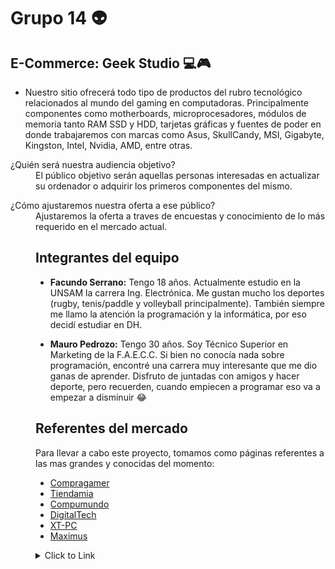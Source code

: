 # **Grupo 14** :alien:

## **E-Commerce: Geek Studio** :computer::video_game:
- Nuestro sitio ofrecerá todo tipo de productos del rubro tecnológico relacionados al mundo del gaming en computadoras. 
Principalmente componentes como motherboards, microprocesadores, módulos de memoria tanto RAM SSD y HDD, tarjetas gráficas y fuentes de poder en donde trabajaremos con marcas como Asus, SkullCandy, MSI, Gigabyte, Kingston, Intel, Nvidia, AMD, entre otras.

<dl>
  <dt>¿Quién será nuestra audiencia objetivo?</dt>
  <dd>El público objetivo serán aquellas personas interesadas en actualizar su ordenador o adquirir los primeros componentes del mismo.</dd>


<dl>
  <dt>¿Cómo ajustaremos nuestra oferta a ese público?</dt>
<dd>Ajustaremos la oferta a traves de encuestas y conocimiento de lo más requerido en el mercado actual.<dd>



## Integrantes del equipo

* **Facundo Serrano:** Tengo 18 años. Actualmente estudio en la UNSAM la carrera Ing. Electrónica. Me gustan mucho los deportes (rugby, tenis/paddle y volleyball principalmente). También siempre me llamo la atención la programación y la informática, por eso decidí estudiar en DH.

* **Mauro Pedrozo:** Tengo 30 años. Soy Técnico Superior en Marketing de la F.A.E.C.C. Si bien no conocía nada sobre programación, encontré una carrera muy interesante que me dio ganas de aprender. Disfruto de juntadas con amigos y hacer deporte, pero recuerden, cuando empiecen a programar eso va a empezar a disminuir :joy:


## Referentes del mercado

Para llevar a cabo este proyecto, tomamos como páginas referentes a las mas grandes y conocidas del momento:

 * [Compragamer](https://compragamer.com/)
 * [Tiendamia](https://tiendamia.com/ar/)
 * [Compumundo](https://www.compumundo.com.ar/)
 * [DigitalTech](https://www.digitaltech.com.ar/)
 * [XT-PC](https://www.xt-pc.com.ar/)
 * [Maximus](https://www.maximus.com.ar/)



<details>
<summary>Click to Link</summary>
  
  #### [grupo_14_Geek_Studio](https://github.com/Facundojs/grupo_14_Geek_Studio)
  </details>